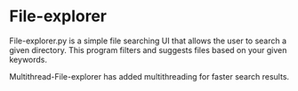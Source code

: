 # File-explorer
File-explorer.py is a simple file searching UI that allows the user to search a given directory.
This program filters and suggests files based on your given keywords.

Multithread-File-explorer has added multithreading for faster search results.
